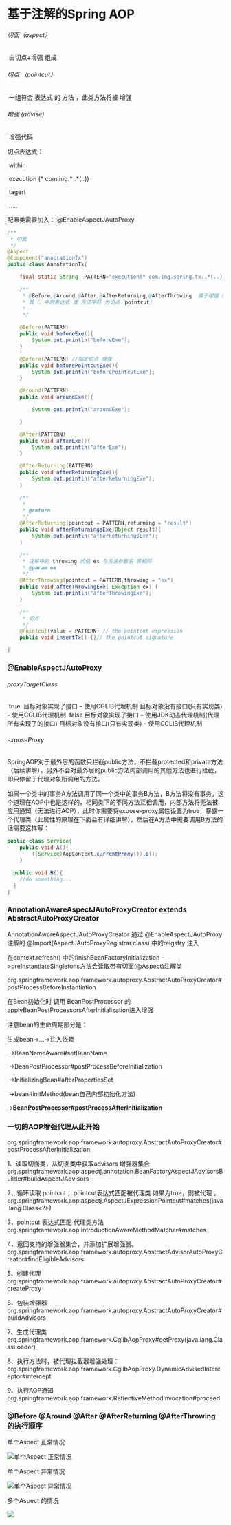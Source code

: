# 基于注解的Spring AOP 

###### 切面（aspect）

​		由切点+增强 组成

###### 切点 （pointcut） 

​		一组符合 表达式 的 方法 ，此类方法将被 增强

###### 增强   (advise)

​		增强代码



切点表达式：

​		within 

​		execution (* com.ing.* .*(..))

​		tagert

​		.....



配置类需要加入：  @EnableAspectJAutoProxy

```java
/**
 * 切面
 */
@Aspect
@Component("annotationTx")
public class AnnotationTx{

    final static String  PATTERN="execution(* com.ing.spring.tx..*(..))";

    /**
     * @Before,@Around,@After,@AfterReturning,@AfterThrowing  属于增强（advice）
     * 其（）中的表达式 或 方法字符 为切点（pointcut）
     *
     */

    @Before(PATTERN)
    public void beforeExe(){
        System.out.println("beforeExe");
    }

    @Before(PATTERN) //指定切点 增强
    public void beforePointcutExe(){
        System.out.println("beforePointcutExe");
    }

    @Around(PATTERN)
    public void aroundExe(){

        System.out.println("aroundExe");

    }

    @After(PATTERN)
    public void afterExe(){
        System.out.println("afterExe");
    }

    @AfterReturning(PATTERN)
    public void afterReturningExe(){
        System.out.println("afterReturningExe");
    }

    /**
     *
     * @return
     */
    @AfterReturning(pointcut = PATTERN,returning = "result")
    public void afterReturningsExe(Object result){
        System.out.println("afterReturningsExe");
    }

    /**
     * 注解中的 throwing 的值 ex 与方法参数名 需相同
     * @param ex
     */
    @AfterThrowing(pointcut = PATTERN,throwing = "ex")
    public void afterThrowingExe( Exception ex) {
        System.out.println("afterThrowingExe");
    }

    /**
     * 切点
     */
    @Pointcut(value = PATTERN) // the pointcut expression
    public void insertTx() {}// the pointcut signature

}
```



### @EnableAspectJAutoProxy 

###### proxyTargetClass

​	true
​       		目标对象实现了接口 – 使用CGLIB代理机制
​      	 	目标对象没有接口(只有实现类) – 使用CGLIB代理机制
​	false
​         	  目标对象实现了接口 – 使用JDK动态代理机制(代理所有实现了的接口)
​			   目标对象没有接口(只有实现类) – 使用CGLIB代理机制

###### exposeProxy

​	SpringAOP对于最外层的函数只拦截public方法，不拦截protected和private方法（后续讲解），另外不会对最外层的public方法内部调用的其他方法也进行拦截，即只停留于代理对象所调用的方法。

​	如果一个类中的事务A方法调用了同一个类中的事务B方法，B方法将没有事务，这个道理在AOP中也是这样的，相同类下的不同方法互相调用，内部方法将无法被应用通知（无法进行AOP），此时你需要将expose-proxy属性设置为true，暴露一个代理类（此属性的原理在下面会有详细讲解），然后在A方法中需要调用B方法的话需要这样写：

```java
public class Service{
    public void A(){
        ((Service)AopContext.currentProxy()).B();
    }

  public void B(){
	//do something...
  }
}
```



### AnnotationAwareAspectJAutoProxyCreator  extends AbstractAutoProxyCreator

AnnotationAwareAspectJAutoProxyCreator 通过 @EnableAspectJAutoProxy 注解的  @Import(AspectJAutoProxyRegistrar.class) 中的reigstry 注入



在context.refresh() 中的finishBeanFactoryInitialization ->preInstantiateSingletons方法会读取带有切面(@Aspect)注解类

org.springframework.aop.framework.autoproxy.AbstractAutoProxyCreator#postProcessBeforeInstantiation



在Bean初始化时 调用 BeanPostProcessor 的 applyBeanPostProcessorsAfterInitialization进入增强



注意bean的生命周期部分是：

生成bean->...->注入依赖

​		->BeanNameAware#setBeanName

​				->BeanPostProcessor#postProcessBeforeInitialization

​						->InitializingBean#afterPropertiesSet

​								->bean#initMethod(bean自己内部初始化方法)

​									->**BeanPostProcessor#postProcessAfterInitialization**



### 一切的AOP增强代理从此开始

org.springframework.aop.framework.autoproxy.AbstractAutoProxyCreator#postProcessAfterInitialization

1、读取切面类，从切面类中获取advisors 增强器集合org.springframework.aop.aspectj.annotation.BeanFactoryAspectJAdvisorsBuilder#buildAspectJAdvisors

2、循环读取 pointcut ，pointcut表达式匹配被代理类 如果为true，则被代理 。org.springframework.aop.aspectj.AspectJExpressionPointcut#matches(java.lang.Class<?>)

3、pointcut 表达式匹配 代理类方法 org.springframework.aop.IntroductionAwareMethodMatcher#matches

4、返回支持的增强器集合，并添加扩展增强器。org.springframework.aop.framework.autoproxy.AbstractAdvisorAutoProxyCreator#findEligibleAdvisors

5、创建代理 org.springframework.aop.framework.autoproxy.AbstractAutoProxyCreator#createProxy

6、包装增强器 org.springframework.aop.framework.autoproxy.AbstractAutoProxyCreator#buildAdvisors

7、生成代理类 org.springframework.aop.framework.CglibAopProxy#getProxy(java.lang.ClassLoader)

8、执行方法时，被代理拦截器增强处理：org.springframework.aop.framework.CglibAopProxy.DynamicAdvisedInterceptor#intercept

9、执行AOP通知  org.springframework.aop.framework.ReflectiveMethodInvocation#proceed





### @Before @Around @After  @AfterReturning  @AfterThrowing 的执行顺序

单个Aspect 正常情况

![单个Aspect 正常情况](./image/spring/advise-order-1.png)



单个Aspect 异常情况

![单个Aspect 异常情况](./image/spring/advise-order-2.png)







多个Aspect 的情况



![](./image/spring/advise-order-3.png)







